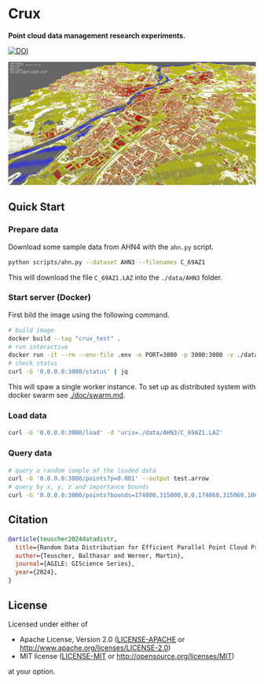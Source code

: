 # Crux

**Point cloud data management research experiments.**

[![DOI](https://zenodo.org/badge/771473869.svg)](https://zenodo.org/doi/10.5281/zenodo.10822177)

![](./assets/pointcloud.png)

## Quick Start

### Prepare data

Download some sample data from AHN4 with the `ahn.py` script.

```bash
python scripts/ahn.py --dataset AHN3 --filenames C_69AZ1
```

This will download the file `C_69AZ1.LAZ` into the `./data/AHN3` folder.

### Start server (Docker)

First bild the image using the following command.

```bash
# build image
docker build --tag "crux_test" .
# run interactive
docker run -it --rm --env-file .env -e PORT=3000 -p 3000:3000 -v ./data:/crux/data crux_test
# check status
curl -G '0.0.0.0:3000/status' | jq
```

This will spaw a single worker instance. To set up as distributed system with docker swarm see [./doc/swarm.md](./doc/swarm.md). 

### Load data

```bash
curl -G '0.0.0.0:3000/load' -d 'uris=./data/AHN3/C_69AZ1.LAZ'
```

### Query data

```bash
# query a random sample of the loaded data
curl -G '0.0.0.0:3000/points?p=0.001' --output test.arrow
# query by x, y, z and importance bounds
curl -G '0.0.0.0:3000/points?bounds=174000,315000,0,0,174060,315060,1000,1' --output test.arrow
```

## Citation

```bibtex
@article{teuscher2024datadistr,
  title={Random Data Distribution for Efficient Parallel Point Cloud Processing},
  author={Teuscher, Balthasar and Werner, Martin},
  journal={AGILE: GIScience Series},
  year={2024},
}
```

## License

Licensed under either of

 * Apache License, Version 2.0 ([LICENSE-APACHE](LICENSE-APACHE) or http://www.apache.org/licenses/LICENSE-2.0)
 * MIT license ([LICENSE-MIT](LICENSE-MIT) or http://opensource.org/licenses/MIT)

at your option.
